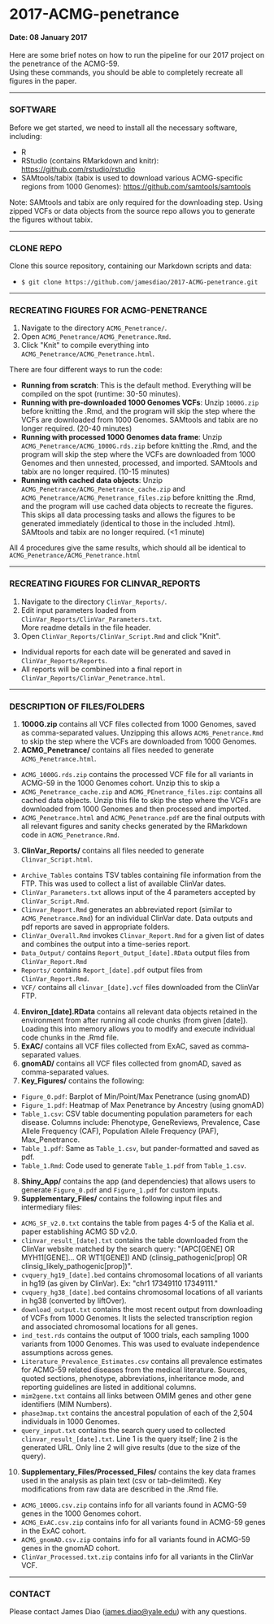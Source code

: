 # 2017-ACMG-penetrance

#### Date: 08 January 2017

Here are some brief notes on how to run the pipeline for our 2017 project on the penetrance of the ACMG-59. <br />
Using these commands, you should be able to completely recreate all figures in the paper.


-------------------------------------------------------------

### SOFTWARE

Before we get started, we need to install all the necessary software, including:

 - R <br />
 - RStudio (contains RMarkdown and knitr): https://github.com/rstudio/rstudio <br />
 - SAMtools/tabix (tabix is used to download various ACMG-specific regions from 1000 Genomes): https://github.com/samtools/samtools
 
Note: SAMtools and tabix are only required for the downloading step. Using zipped VCFs or data objects from the source repo allows you to generate the figures without tabix. 
 
-------------------------------------------------------------

### CLONE REPO

Clone this source repository, containing our Markdown scripts and data: <br />
- `$ git clone https://github.com/jamesdiao/2017-ACMG-penetrance.git`


-------------------------------------------------------------

### RECREATING FIGURES FOR ACMG-PENETRANCE

1. Navigate to the directory `ACMG_Penetrance/`.  
2. Open `ACMG_Penetrance/ACMG_Penetrance.Rmd`.  
3. Click "Knit" to compile everything into `ACMG_Penetrance/ACMG_Penetrance.html`. 

There are four different ways to run the code: <br />
 - **Running from scratch**: This is the default method. Everything will be compiled on the spot (runtime: 30-50 minutes). <br />
 - **Running with pre-downloaded 1000 Genomes VCFs**: Unzip `1000G.zip` before knitting the .Rmd, and the program will skip the step where the VCFs are downloaded from 1000 Genomes. SAMtools and tabix are no longer required. (20-40 minutes) <br />
 - **Running with processed 1000 Genomes data frame**: Unzip `ACMG_Penetrance/ACMG_1000G.rds.zip` before knitting the .Rmd, and the program will skip the step where the VCFs are downloaded from 1000 Genomes and then unnested, processed, and imported. SAMtools and tabix are no longer required. (10-15 minutes) <br />
 - **Running with cached data objects**: Unzip `ACMG_Penetrance/ACMG_Penetrance_cache.zip` and `ACMG_Penetrance/ACMG_Penetrance_files.zip` before knitting the .Rmd, and the program will use cached data objects to recreate the figures. This skips all data processing tasks and allows the figures to be generated immediately (identical to those in the included .html). SAMtools and tabix are no longer required. (<1 minute) <br />

All 4 procedures give the same results, which should all be identical to `ACMG_Penetrance/ACMG_Penetrance.html`

-----------------------------------------------------------------

### RECREATING FIGURES FOR CLINVAR_REPORTS

1. Navigate to the directory `ClinVar_Reports/`. 
2. Edit input parameters loaded from `ClinVar_Reports/ClinVar_Parameters.txt`. <br /> 
More readme details in the file header. 
3. Open `ClinVar_Reports/ClinVar_Script.Rmd` and click "Knit".  
 - Individual reports for each date will be generated and saved in `ClinVar_Reports/Reports`.  
 - All reports will be combined into a final report in `ClinVar_Reports/ClinVar_Penetrance.html`.  

-------------------------------------------------------------

### DESCRIPTION OF FILES/FOLDERS
1. **1000G.zip** contains all VCF files collected from 1000 Genomes, saved as comma-separated values. Unzipping this allows `ACMG_Penetrance.Rmd` to skip the step where the VCFs are downloaded from 1000 Genomes. 
2. **ACMG_Penetrance/** contains all files needed to generate `ACMG_Penetrance.html`. <br />
 - `ACMG_1000G.rds.zip` contains the processed VCF file for all variants in ACMG-59 in the 1000 Genomes cohort. Unzip this to skip a
 - `ACMG_Penetrance_cache.zip` and `ACMG_PEnetrance_files.zip`: contains all cached data objects. Unzip this file to skip the step where the VCFs are downloaded from 1000 Genomes and then processed and imported. 
 - `ACMG_Penetrance.html` and `ACMG_Penetrance.pdf` are the final outputs with all relevant figures and sanity checks generated by the RMarkdown code in `ACMG_Penetrance.Rmd`. 
3. **ClinVar_Reports/** contains all files needed to generate `Clinvar_Script.html`. <br />
 - `Archive_Tables` contains TSV tables containing file information from the FTP. This was used to collect a list of available ClinVar dates. 
 - `ClinVar_Parameters.txt` allows input of the 4 parameters accepted by `ClinVar_Script.Rmd`.
 - `Clinvar_Report.Rmd` generates an abbreviated report (similar to `ACMG_Penetrance.Rmd`) for an individual ClinVar date. Data outputs and pdf reports are saved in appropriate folders. 
 - `ClinVar_Overall.Rmd` invokes `Clinvar_Report.Rmd` for a given list of dates and combines the output into a time-series report. 
 - `Data_Output/` contains `Report_Output_[date].RData` output files from `ClinVar_Report.Rmd`
 - `Reports/` contains `Report_[date].pdf` output files from `ClinVar_Report.Rmd`. 
 - `VCF/` contains all `clinvar_[date].vcf` files downloaded from the ClinVar FTP. 
4. **Environ_[date].RData** contains all relevant data objects retained in the environment from after running all code chunks (from given [date]). Loading this into memory allows you to modify and execute individual code chunks in the .Rmd file.  <br />
5. **ExAC/** contains all VCF files collected from ExAC, saved as comma-separated values.  
6. **gnomAD/** contains all VCF files collected from gnomAD, saved as comma-separated values.  
7. **Key_Figures/** contains the following:  
 - `Figure_0.pdf`: Barplot of Min/Point/Max Penetrance (using gnomAD)
 - `Figure_1.pdf`: Heatmap of Max Penetrance by Ancestry (using gnomAD)
 - `Table_1.csv`: CSV table documenting population parameters for each disease. Columns include: Phenotype, GeneReviews, Prevalence, Case Allele Frequency (CAF), Population Allele Frequency (PAF), Max_Penetrance. 
 - `Table_1.pdf`: Same as `Table_1.csv`, but pander-formatted and saved as pdf. 
 - `Table_1.Rmd`: Code used to generate `Table_1.pdf` from `Table_1.csv`.
8. **Shiny_App/** contains the app (and dependencies) that allows users to generate `Figure_0.pdf` and `Figure_1.pdf` for custom inputs. 
9. **Supplementary_Files/** contains the following input files and intermediary files: <br />
 - `ACMG_SF_v2.0.txt` contains the table from pages 4-5 of the Kalia et al. paper establishing ACMG SD v2.0. <br />
 - `clinvar_result_[date].txt` contains the table downloaded from the ClinVar website matched by the search query: "(APC[GENE] OR MYH11[GENE]... OR WT1[GENE]) AND (clinsig_pathogenic[prop] OR clinsig_likely_pathogenic[prop])".  <br />
 - `cvquery_hg19_[date].bed` contains chromosomal locations of all variants in hg19 (as given by ClinVar). Ex: "chr1	17349110	17349111."  
 - `cvquery_hg38_[date].bed` contains chromosomal locations of all variants in hg38 (converted by liftOver).
 - `download_output.txt` contains the most recent output from downloading of VCFs from 1000 Genomes. It lists the selected transcription region and associated chromosomal locations for all genes. 
 - `ind_test.rds` contains the output of 1000 trials, each sampling 1000 variants from 1000 Genomes. This was used to evaluate independence assumptions across genes. 
 - `Literature_Prevalence_Estimates.csv` contains all prevalence estimates for ACMG-59 related diseases from the medical literature. Sources, quoted sections, phenotype, abbreviations, inheritance mode, and reporting guidelines are listed in additional columns. <br />
 - `mim2gene.txt` contains all links between OMIM genes and other gene identifiers (MIM Numbers).
 - `phase3map.txt` contains the ancestral population of each of the 2,504 individuals in 1000 Genomes. <br />
 - `query_input.txt` contains the search query used to collected `clinvar_result_[date].txt`.  Line 1 is the query itself; line 2 is the generated URL. Only line 2 will give results (due to the size of the query). 
10. **Supplementary_Files/Processed_Files/** contains the key data frames used in the analysis as plain text (csv or tab-delimited). Key modifications from raw data are described in the .Rmd file. <br />
 - `ACMG_1000G.csv.zip` contains info for all variants found in ACMG-59 genes in the 1000 Genomes cohort. <br />
 - `ACMG_ExAC.csv.zip` contains info for all variants found in ACMG-59 genes in the ExAC cohort. <br />
 - `ACMG_gnomAD.csv.zip` contains info for all variants found in ACMG-59 genes in the gnomAD cohort. <br />
 - `ClinVar_Processed.txt.zip` contains info for all variants in the ClinVar VCF. <br />

-----------------------------------------------------------------

### CONTACT  

Please contact James Diao (james.diao@yale.edu) with any questions. 

<br />
<br />
<br />

